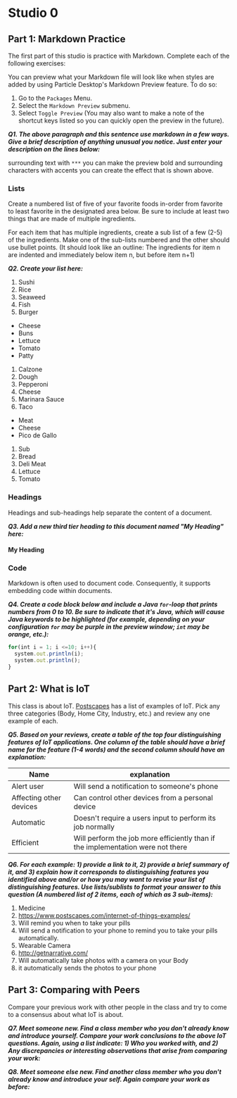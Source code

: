 # Studio 0

## Part 1: Markdown Practice

The first part of this studio is practice with Markdown. Complete each of the following exercises:

You can preview what your Markdown file will look like when styles are added by using Particle Desktop's Markdown Preview feature. To do so:
1. Go to the `Packages` Menu.
1. Select the `Markdown Preview` submenu.
1. Select `Toggle Preview` (You may also want to make a note of the shortcut keys listed so you can quickly open the preview in the future).

***Q1. The above paragraph and this sentence use markdown in a few ways.  Give a brief description of anything unusual you notice.  Just enter your description on the lines below:***

surrounding text with `***` you can make the preview bold and surrounding characters with accents you can create the effect that is shown above.

### Lists

Create a numbered list of five of your favorite foods in-order from favorite to least favorite in the designated area below. Be sure to include at least two things that are made of multiple ingredients.  

For each item that has multiple ingredients, create a sub list of a few (2-5) of the ingredients.  Make one of the sub-lists numbered and the other should use bullet points. (It should look like an outline: The ingredients for item n are indented and immediately below item n, but before item n+1)

***Q2. Create your list here:***
1. Sushi
  1. Rice
  2. Seaweed
  3. Fish
1. Burger
  * Cheese
  * Buns
  * Lettuce
  * Tomato
  * Patty
1. Calzone
  1. Dough
  1. Pepperoni
  1. Cheese
  1. Marinara Sauce
1. Taco
  * Meat
  * Cheese
  * Pico de Gallo
1. Sub
  1. Bread
  1. Deli Meat
  1. Lettuce
  1. Tomato
### Headings

Headings and sub-headings help separate the content of a document.

***Q3. Add a new third tier heading to this document named "My Heading" here:***
#### My Heading
### Code

Markdown is often used to document code.  Consequently, it supports embedding code within documents.

***Q4. Create a code block below and include a Java `for`-loop that prints numbers from 0 to 10. Be sure to indicate that it's Java, which will cause Java keywords to be highlighted (for example, depending on your configuration `for` may be purple in the preview window; `int` may be orange, etc.):***

````javascript
for(int i = 1; i <=10; i++){
  system.out.println(i);
  system.out.println();
}
````

## Part 2: What is IoT

This class is about IoT.  [Postscapes](https://www.postscapes.com/internet-of-things-examples/) has a list of examples of IoT.  Pick any three categories (Body, Home City, Industry, etc.) and review any one example of each.

***Q5.  Based on your reviews, create a table of the top four distinguishing features of IoT applications. One column of the table should have a brief name for the feature (1-4 words) and the second column should have an explanation:***


Name | explanation
----- | ------
Alert user | Will send a notification to someone's phone
Affecting other devices| Can control other devices from a personal device
Automatic | Doesn't require a users input to perform its job normally
Efficient | Will perform the job more efficiently than if the implementation were not there


***Q6.  For each example: 1) provide a link to it, 2) provide a brief summary of it, and 3) explain how it corresponds to distinguishing features you identified above and/or or how you may want to revise your list of distinguishing features.  Use lists/sublists to format your answer to this question (A numbered list of 2 items, each of which as 3 sub-items):***

1. Medicine
  1. https://www.postscapes.com/internet-of-things-examples/
  1. Will remind you when to take your pills
  1. Will send a notification to your phone to remind you to take your pills automatically.
1. Wearable Camera
  1. http://getnarrative.com/
  1. Will automatically take photos with a camera on your Body
  1. it automatically sends the photos to your phone

## Part 3: Comparing with Peers

Compare your previous work with other people in the class and try to come to a consensus about what IoT is about.

***Q7. Meet someone new.  Find a class member who you don't already know and introduce yourself.  Compare your work conclusions to the above IoT questions. Again, using a list indicate: 1) Who you worked with, and 2) Any discrepancies or interesting observations that arise from comparing your work:***

***Q8. Meet someone else new.  Find another class member who you don't already know and introduce your self.  Again compare your work as before:***
